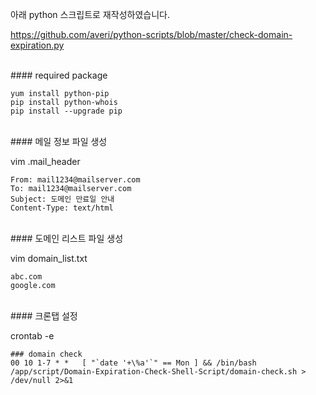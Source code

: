 아래 python 스크립트로 재작성하였습니다.

https://github.com/averi/python-scripts/blob/master/check-domain-expiration.py

<br>
#### required package


```
yum install python-pip
pip install python-whois
pip install --upgrade pip
```


<br>
#### 메일 정보 파일 생성

vim .mail_header

```
From: mail1234@mailserver.com
To: mail1234@mailserver.com
Subject: 도메인 만료일 안내
Content-Type: text/html
```

<br>
#### 도메인 리스트 파일 생성

vim domain_list.txt

```
abc.com
google.com
```

<br>
#### 크론탭 설정

crontab -e

```
### domain check
00 10 1-7 * *   [ "`date '+\%a'`" == Mon ] && /bin/bash /app/script/Domain-Expiration-Check-Shell-Script/domain-check.sh > /dev/null 2>&1
```
